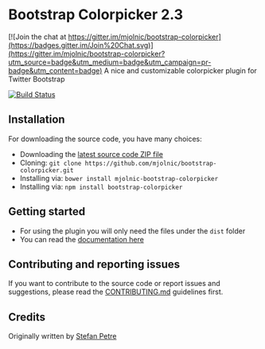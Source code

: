 # Bootstrap Colorpicker 2.3

[![Join the chat at https://gitter.im/mjolnic/bootstrap-colorpicker](https://badges.gitter.im/Join%20Chat.svg)](https://gitter.im/mjolnic/bootstrap-colorpicker?utm_source=badge&utm_medium=badge&utm_campaign=pr-badge&utm_content=badge)
A nice and customizable colorpicker plugin for Twitter Bootstrap

[![Build Status](https://travis-ci.org/mjolnic/bootstrap-colorpicker.png)](https://travis-ci.org/mjolnic/bootstrap-colorpicker)
 
## Installation
For downloading the source code, you have many choices:

- Downloading the [latest source code ZIP file](https://github.com/mjolnic/bootstrap-colorpicker/archive/master.zip)
- Cloning: `git clone https://github.com/mjolnic/bootstrap-colorpicker.git`
- Installing via: `bower install mjolnic-bootstrap-colorpicker`
- Installing via: `npm install bootstrap-colorpicker`

## Getting started
- For using the plugin you will only need the files under the `dist` folder
- You can read the [documentation here](http://mjolnic.github.io/bootstrap-colorpicker/)

## Contributing and reporting issues
If you want to contribute to the source code or report issues and suggestions, please read the [CONTRIBUTING.md](CONTRIBUTING.md) guidelines first.

## Credits
Originally written by [Stefan Petre](http://www.eyecon.ro/)
